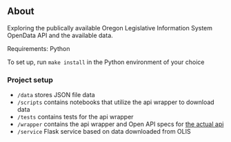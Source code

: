 ## About
Exploring the publically available Oregon Legislative Information System OpenData API and the available data.

Requirements: Python

To set up, run `make install` in the Python environment of your choice

### Project setup

- `/data` stores JSON file data 
- `/scripts` contains notebooks that utilize the api wrapper to download data
- `/tests` contains tests for the api wrapper
- `/wrapper` contains the api wrapper and Open API specs for [the actual api](./wrapper/docs/spec.yaml)
- `/service` Flask service based on data downloaded from OLIS
